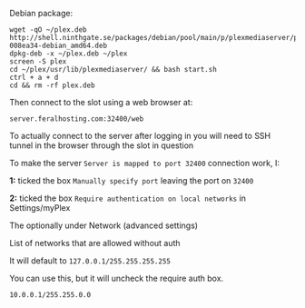 Debian package:

~~~
wget -qO ~/plex.deb http://shell.ninthgate.se/packages/debian/pool/main/p/plexmediaserver/plexmediaserver_0.9.9.10.458-008ea34-debian_amd64.deb
dpkg-deb -x ~/plex.deb ~/plex
screen -S plex 
cd ~/plex/usr/lib/plexmediaserver/ && bash start.sh
ctrl + a + d
cd && rm -rf plex.deb
~~~

Then connect to the slot using a web browser at:

~~~
server.feralhosting.com:32400/web
~~~

To actually connect to the server after logging in you will need to SSH tunnel in the browser through the slot in question

To make the server `Server is mapped to port 32400` connection work, I:

**1:** ticked the box `Manually specify port` leaving the port on `32400` 

**2:** ticked the box `Require authentication on local networks` in Settings/myPlex

The optionally under Network (advanced settings)

List of networks that are allowed without auth

It will default to `127.0.0.1/255.255.255.255`

You can use this, but it will uncheck the require auth box.

~~~
10.0.0.1/255.255.0.0
~~~